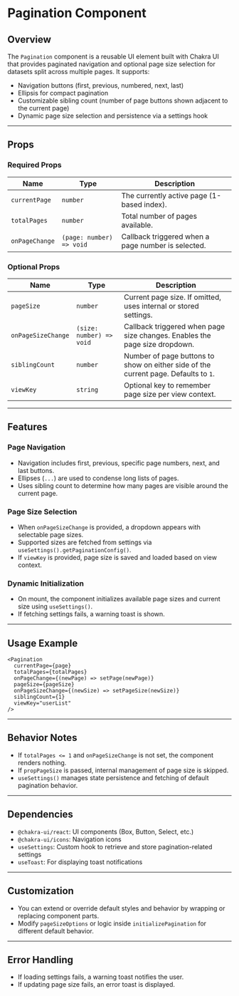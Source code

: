 # Pagination Component

## Overview

The `Pagination` component is a reusable UI element built with Chakra UI that provides paginated navigation and optional page size selection for datasets split across multiple pages. It supports:

- Navigation buttons (first, previous, numbered, next, last)
- Ellipsis for compact pagination
- Customizable sibling count (number of page buttons shown adjacent to the current page)
- Dynamic page size selection and persistence via a settings hook

---

## Props

### Required Props

| Name           | Type                     | Description                                        |
| -------------- | ------------------------ | -------------------------------------------------- |
| `currentPage`  | `number`                 | The currently active page (1-based index).         |
| `totalPages`   | `number`                 | Total number of pages available.                   |
| `onPageChange` | `(page: number) => void` | Callback triggered when a page number is selected. |

### Optional Props

| Name               | Type                     | Description                                                                         |
| ------------------ | ------------------------ | ----------------------------------------------------------------------------------- |
| `pageSize`         | `number`                 | Current page size. If omitted, uses internal or stored settings.                    |
| `onPageSizeChange` | `(size: number) => void` | Callback triggered when page size changes. Enables the page size dropdown.          |
| `siblingCount`     | `number`                 | Number of page buttons to show on either side of the current page. Defaults to `1`. |
| `viewKey`          | `string`                 | Optional key to remember page size per view context.                                |

---

## Features

### Page Navigation

- Navigation includes first, previous, specific page numbers, next, and last buttons.
- Ellipses (`...`) are used to condense long lists of pages.
- Uses sibling count to determine how many pages are visible around the current page.

### Page Size Selection

- When `onPageSizeChange` is provided, a dropdown appears with selectable page sizes.
- Supported sizes are fetched from settings via `useSettings().getPaginationConfig()`.
- If `viewKey` is provided, page size is saved and loaded based on view context.

### Dynamic Initialization

- On mount, the component initializes available page sizes and current size using `useSettings()`.
- If fetching settings fails, a warning toast is shown.

---

## Usage Example

```tsx
<Pagination
  currentPage={page}
  totalPages={totalPages}
  onPageChange={(newPage) => setPage(newPage)}
  pageSize={pageSize}
  onPageSizeChange={(newSize) => setPageSize(newSize)}
  siblingCount={1}
  viewKey="userList"
/>
```

---

## Behavior Notes

- If `totalPages <= 1` and `onPageSizeChange` is not set, the component renders nothing.
- If `propPageSize` is passed, internal management of page size is skipped.
- `useSettings()` manages state persistence and fetching of default pagination behavior.

---

## Dependencies

- `@chakra-ui/react`: UI components (Box, Button, Select, etc.)
- `@chakra-ui/icons`: Navigation icons
- `useSettings`: Custom hook to retrieve and store pagination-related settings
- `useToast`: For displaying toast notifications

---

## Customization

- You can extend or override default styles and behavior by wrapping or replacing component parts.
- Modify `pageSizeOptions` or logic inside `initializePagination` for different default behavior.

---

## Error Handling

- If loading settings fails, a warning toast notifies the user.
- If updating page size fails, an error toast is displayed.

